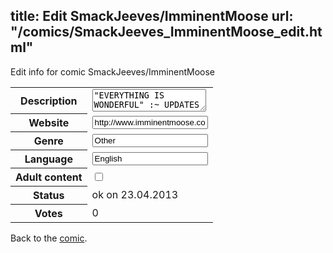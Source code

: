 title: Edit SmackJeeves/ImminentMoose
url: "/comics/SmackJeeves_ImminentMoose_edit.html"
---
Edit info for comic SmackJeeves/ImminentMoose

<form name="comic" action="http://gaepostmail.appengine.com/comic" name="post">
<table class="comicinfo">
<tr>
<th>Description</th><td><textarea name="description">&quot;EVERYTHING IS WONDERFUL&quot; :~ UPDATES HAPPEN ON SUNDAYS~: NOW DOING COMMISSIONS!</textarea></td>
</tr>
<tr>
<th>Website</th><td><input type="text" name="url" value="http://www.imminentmoose.com/comics/"/></td>
</tr>
<tr>
<th>Genre</th><td><input type="text" name="genre" value="Other"/></td>
</tr>
<tr>
<th>Language</th><td><input type="text" name="language" value="English"/></td>
</tr>
<tr>
<th>Adult content</th><td><input type="checkbox" name="adult" value="adult" /></td>
</tr>
<tr>
<th>Status</th><td>ok on 23.04.2013</td>
</tr>
<tr>
<th>Votes</th><td>0</div></td>
</tr>
</table>
</form>

Back to the [comic](/comics/SmackJeeves_ImminentMoose.html).
